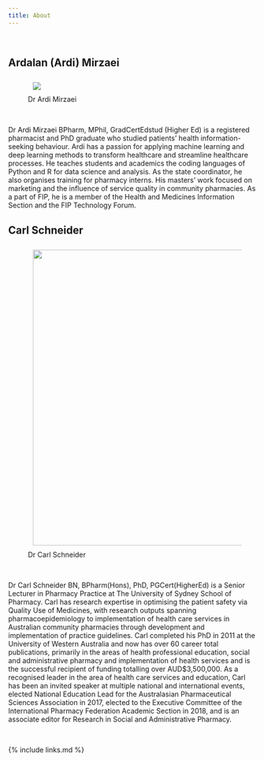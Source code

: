 ```yaml
---
title: About
---
```

<!-- {% include carpentries.html %} -->

<br>

## Ardalan (Ardi) Mirzaei
<figure>
  <img src="{{ page.root }}/fig/Ardi45.jpg" style="margin:10px;width:40px align='right' "/>
  <figcaption> Dr Ardi Mirzaei</figcaption>
</figure><br>

Dr Ardi Mirzaei BPharm, MPhil, GradCertEdstud (Higher Ed) is a registered pharmacist and PhD graduate who studied patients’ health information-seeking behaviour. Ardi has a passion for applying machine learning and deep learning methods to transform healthcare and streamline healthcare processes. He teaches students and academics the coding languages of Python and R for data science and analysis. As the state coordinator, he also organises training for pharmacy interns. His masters’ work focused on marketing and the influence of service quality in community pharmacies. As a part of FIP, he is a member of the Health and Medicines Information Section and the FIP Technology Forum.


## Carl Schneider
<figure>
  <img src="{{ page.root }}/fig/CarlSchneider.jpg" style="margin:10px;width:600px"/>
  <figcaption> Dr Carl Schneider</figcaption>
</figure><br>

Dr Carl Schneider BN, BPharm(Hons), PhD, PGCert(HigherEd) is a Senior Lecturer in Pharmacy Practice at The University of Sydney School of Pharmacy. Carl has research expertise in optimising the patient safety via Quality Use of Medicines, with research outputs spanning pharmacoepidemiology to implementation of health care services in Australian community pharmacies through development and implementation of practice guidelines. Carl completed his PhD in 2011 at the University of Western Australia and now has over 60 career total publications, primarily in the areas of health professional education, social and administrative pharmacy and implementation of health services and is the successful recipient of funding totalling over AUD$3,500,000. As a recognised leader in the area of health care services and education, Carl has been an invited speaker at multiple national and international events, elected National Education Lead for the Australasian Pharmaceutical Sciences Association in 2017, elected to the Executive Committee of the International Pharmacy Federation Academic Section in 2018, and is an associate editor for Research in Social and Administrative Pharmacy.



<br>

{% include links.md %}
